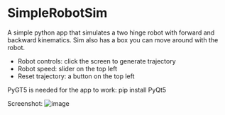 # SimpleRobotSim
A simple python app that simulates a two hinge robot with forward and backward kinematics. Sim also has a box you can move around with the robot.

- Robot controls: click the screen to generate trajectory
- Robot speed: slider on the top left
- Reset trajectory: a button on the top left 

PyGT5 is needed for the app to work:
pip install PyQt5

Screenshot:
![image](https://user-images.githubusercontent.com/33716618/227010623-13312dff-eae4-40c0-bc68-eebbaf91a359.png)
